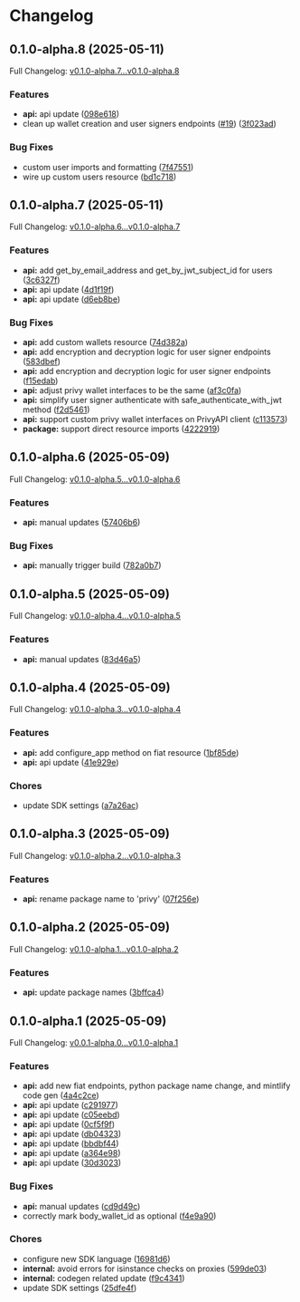 # Changelog

## 0.1.0-alpha.8 (2025-05-11)

Full Changelog: [v0.1.0-alpha.7...v0.1.0-alpha.8](https://github.com/privy-io/python-sdk/compare/v0.1.0-alpha.7...v0.1.0-alpha.8)

### Features

* **api:** api update ([098e618](https://github.com/privy-io/python-sdk/commit/098e6184ccfa0e89d1fd4f6c58a78d22fe709bbc))
* clean up wallet creation and user signers endpoints ([#19](https://github.com/privy-io/python-sdk/issues/19)) ([3f023ad](https://github.com/privy-io/python-sdk/commit/3f023ada6313401bb0434d20b2499cd39994c731))


### Bug Fixes

* custom user imports and formatting ([7f47551](https://github.com/privy-io/python-sdk/commit/7f475516d811bf7fc4e755faabbab00fbb81c467))
* wire up custom users resource ([bd1c718](https://github.com/privy-io/python-sdk/commit/bd1c7185b9970837cbaffb2c279966c102fb0ef1))

## 0.1.0-alpha.7 (2025-05-11)

Full Changelog: [v0.1.0-alpha.6...v0.1.0-alpha.7](https://github.com/privy-io/python-sdk/compare/v0.1.0-alpha.6...v0.1.0-alpha.7)

### Features

* **api:** add get_by_email_address and get_by_jwt_subject_id for users ([3c6327f](https://github.com/privy-io/python-sdk/commit/3c6327f4db24f2d10b910399662a4bab8d63bafa))
* **api:** api update ([4d1f19f](https://github.com/privy-io/python-sdk/commit/4d1f19f5586d7ea6d34b0eb1dc02f9111c646c07))
* **api:** api update ([d6eb8be](https://github.com/privy-io/python-sdk/commit/d6eb8be374614de095a9874a8fddb6d1462e2823))


### Bug Fixes

* **api:** add custom wallets resource ([74d382a](https://github.com/privy-io/python-sdk/commit/74d382a3369cc30144603325417bd38e3f4b4e56))
* **api:** add encryption and decryption logic for user signer endpoints ([583dbef](https://github.com/privy-io/python-sdk/commit/583dbef5973a0313c3173123d2701f65ef5f961e))
* **api:** add encryption and decryption logic for user signer endpoints ([f15edab](https://github.com/privy-io/python-sdk/commit/f15edabfc105a060103ad11aa3bd8544dba14a25))
* **api:** adjust privy wallet interfaces to be the same ([af3c0fa](https://github.com/privy-io/python-sdk/commit/af3c0fa1903e8c705670cca1764197dd6c80d150))
* **api:** simplify user signer authenticate with safe_authenticate_with_jwt method ([f2d5461](https://github.com/privy-io/python-sdk/commit/f2d5461551c2f76753a0dc365279ba5ae14c5cad))
* **api:** support custom privy wallet interfaces on PrivyAPI client ([c113573](https://github.com/privy-io/python-sdk/commit/c11357398abc4326396318edc118e7a99e5e8aa8))
* **package:** support direct resource imports ([4222919](https://github.com/privy-io/python-sdk/commit/4222919a4d1bfcddb5050f7c5f585d04d5a11b94))

## 0.1.0-alpha.6 (2025-05-09)

Full Changelog: [v0.1.0-alpha.5...v0.1.0-alpha.6](https://github.com/privy-io/python-sdk/compare/v0.1.0-alpha.5...v0.1.0-alpha.6)

### Features

* **api:** manual updates ([57406b6](https://github.com/privy-io/python-sdk/commit/57406b624d6ef566b6f13a7a0e8ffb0a95242657))


### Bug Fixes

* **api:** manually trigger build ([782a0b7](https://github.com/privy-io/python-sdk/commit/782a0b7221f45d167fbdc82f40dd7df0a9b5dad9))

## 0.1.0-alpha.5 (2025-05-09)

Full Changelog: [v0.1.0-alpha.4...v0.1.0-alpha.5](https://github.com/privy-io/python-sdk/compare/v0.1.0-alpha.4...v0.1.0-alpha.5)

### Features

* **api:** manual updates ([83d46a5](https://github.com/privy-io/python-sdk/commit/83d46a5beb437206e050c65bc57ea9950ad30ac8))

## 0.1.0-alpha.4 (2025-05-09)

Full Changelog: [v0.1.0-alpha.3...v0.1.0-alpha.4](https://github.com/privy-io/python-sdk/compare/v0.1.0-alpha.3...v0.1.0-alpha.4)

### Features

* **api:** add configure_app method on fiat resource ([1bf85de](https://github.com/privy-io/python-sdk/commit/1bf85deaadda376fa74a6d75feb7079c65d65bb8))
* **api:** api update ([41e929e](https://github.com/privy-io/python-sdk/commit/41e929e49b901782fdaea9e45f806216a58f4b57))


### Chores

* update SDK settings ([a7a26ac](https://github.com/privy-io/python-sdk/commit/a7a26ac0e2dfc9456c014b362c66d37ae6fe5edc))

## 0.1.0-alpha.3 (2025-05-09)

Full Changelog: [v0.1.0-alpha.2...v0.1.0-alpha.3](https://github.com/privy-io/python-sdk/compare/v0.1.0-alpha.2...v0.1.0-alpha.3)

### Features

* **api:** rename package name to 'privy' ([07f256e](https://github.com/privy-io/python-sdk/commit/07f256e93d320c54aa1f8f24aa68a6f4452baf8b))

## 0.1.0-alpha.2 (2025-05-09)

Full Changelog: [v0.1.0-alpha.1...v0.1.0-alpha.2](https://github.com/privy-io/python-sdk/compare/v0.1.0-alpha.1...v0.1.0-alpha.2)

### Features

* **api:** update package names ([3bffca4](https://github.com/privy-io/python-sdk/commit/3bffca498362a213cbf5324174af5954cf27a53e))

## 0.1.0-alpha.1 (2025-05-09)

Full Changelog: [v0.0.1-alpha.0...v0.1.0-alpha.1](https://github.com/privy-io/python-sdk/compare/v0.0.1-alpha.0...v0.1.0-alpha.1)

### Features

* **api:** add new fiat endpoints, python package name change, and mintlify code gen ([4a4c2ce](https://github.com/privy-io/python-sdk/commit/4a4c2ce8ee8d372f6fe559742d2f561ee67766ce))
* **api:** api update ([c291977](https://github.com/privy-io/python-sdk/commit/c291977587090a1c2c8b1c12138cfde4b95f84ab))
* **api:** api update ([c05eebd](https://github.com/privy-io/python-sdk/commit/c05eebd31c80bfc90931a12a0755fc8cb871e128))
* **api:** api update ([0cf5f9f](https://github.com/privy-io/python-sdk/commit/0cf5f9f2bc005bc2c8aa16710cef9c965e8856a4))
* **api:** api update ([db04323](https://github.com/privy-io/python-sdk/commit/db04323760627cc7a57888e06a6b4d92ae1794dc))
* **api:** api update ([bbdbf44](https://github.com/privy-io/python-sdk/commit/bbdbf44af8c2919c2c30cb9e25ea03045f00b91e))
* **api:** api update ([a364e98](https://github.com/privy-io/python-sdk/commit/a364e9890dc0a24416fa534be2b2f8d92ac80f35))
* **api:** api update ([30d3023](https://github.com/privy-io/python-sdk/commit/30d3023be7d49b985f66fb10dfc8ebe2cdcf6c3e))


### Bug Fixes

* **api:** manual updates ([cd9d49c](https://github.com/privy-io/python-sdk/commit/cd9d49cc8795791a110b801433d3866f52cca401))
* correctly mark body_wallet_id as optional ([f4e9a90](https://github.com/privy-io/python-sdk/commit/f4e9a90b80c5a5b276f8361650de5d6979740f24))


### Chores

* configure new SDK language ([16981d6](https://github.com/privy-io/python-sdk/commit/16981d64e1565255f61208765dcec9588b0c790e))
* **internal:** avoid errors for isinstance checks on proxies ([599de03](https://github.com/privy-io/python-sdk/commit/599de031ffb06e3977ce8d2596d19946eab30929))
* **internal:** codegen related update ([f9c4341](https://github.com/privy-io/python-sdk/commit/f9c4341e8d13e88de3cc1c8ea366cd791f023842))
* update SDK settings ([25dfe4f](https://github.com/privy-io/python-sdk/commit/25dfe4f762db5b2cd36d2c922c06bfb92ea65f01))
